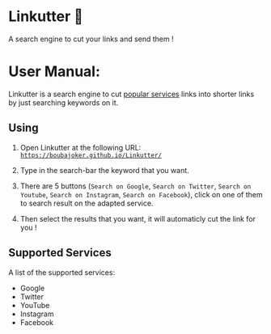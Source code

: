 # Linkutter :link:

A search engine to cut your links and send them !

# User Manual:

Linkutter is a search engine to cut [popular services](#supported-services) links into shorter links by just searching keywords on it.

## Using

1. Open Linkutter at the following URL: [`https://boubajoker.github.io/Linkutter/`](https://boubajoker.github.io/Linkutter/)

2. Type in the search-bar the keyword that you want.

3. There are 5 buttons (`Search on Google`, `Search on Twitter`, `Search on Youtube`, `Search on Instagram`, `Search on Facebook`), 
click on one of them to search result on the adapted service.

4. Then select the results that you want, it will automaticly cut the link for you !

## Supported Services

A list of the supported services:

- Google
- Twitter
- YouTube
- Instagram
- Facebook